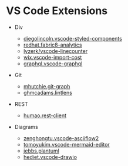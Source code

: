 # VS Code Extensions

* Div
  * [diegolincoln.vscode-styled-components](https://marketplace.visualstudio.com/items?itemName=diegolincoln.vscode-styled-components)
  * [redhat.fabric8-analytics](https://marketplace.visualstudio.com/items?itemName=redhat.fabric8-analytics)
  * [lyzerk/vscode-linecounter](https://marketplace.visualstudio.com/items?itemName=lyzerk.linecounter)
  * [wix.vscode-import-cost](https://marketplace.visualstudio.com/items?itemName=wix.vscode-import-cost)
  * [graphql.vscode-graphql](https://marketplace.visualstudio.com/items?itemName=GraphQL.vscode-graphql)

* Git
  * [mhutchie.git-graph](https://marketplace.visualstudio.com/items?itemName=mhutchie.git-graph)
  * [ghmcadams.lintlens](https://marketplace.visualstudio.com/items?itemName=ghmcadams.lintlens)

* REST
  * [humao.rest-client](https://marketplace.visualstudio.com/items?itemName=humao.rest-client)
 
* Diagrams
  * [zenghongtu.vscode-asciiflow2](https://marketplace.visualstudio.com/items?itemName=zenghongtu.vscode-asciiflow2)
  * [tomoyukim.vscode-mermaid-editor](https://marketplace.visualstudio.com/items?itemName=tomoyukim.vscode-mermaid-editor)
  * [jebbs.plantuml](https://marketplace.visualstudio.com/items?itemName=jebbs.plantuml)
  * [hediet.vscode-drawio](https://marketplace.visualstudio.com/items?itemName=hediet.vscode-drawio)
